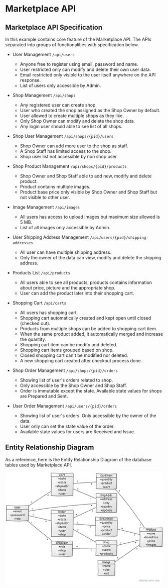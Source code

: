 # Marketplace API 

## Marketplace API Specification 
In this example contains core feature of the Marketplace API. The APIs separated into groups of functionalities with specification below. 

* User Management  `/api/users`
  * Anyone free to register using email, password and name. 
  * User restricted only can modify and delete their own user data. 
  * Email restricted only visible to the user itself anywhere on the API response. 
  * List of users only accessible by Admin.
  
* Shop Management `/api/shops`
  * Any registered user can create shop. 
  * User who created the shop assigned as the Shop Owner by default. 
  * User allowed to create multiple shops as they like. 
  * Only Shop Owner can modify and delete the shop data. 
  * Any login user should able to see list of all shops.

* Shop User Management `/api/shops/{pid}/users`
  * Shop Owner can add more user to the shop as staff. 
  * A Shop Staff has limited access to the shop. 
  * Shop user list not accessible by non shop user.
  
* Shop Product Management `/api/shops/{pid}/products`
  * Shop Owner and Shop Staff able to add new, modify and delete product. 
  * Product contains multiple images. 
  * Product base price only visible by Shop Owner and Shop Staff but not visible to other user.
  
* Image Management `/api/images`
  * All users has access to upload images but maximum size allowed is 5 MB. 
  * List of all images only accessible by Admin.
  
* User Shipping Address Management `/api/users/{pid}/shipping-addresses`
  * All user can have multiple shipping address. 
  * Only the owner of the data can view, modify and delete the shipping address.
  
* Products List `/api/products`
  * All users able to see all products, products contains information about price, picture and the appropriate shop. 
  * User can add the product later into their shopping cart.
  
* Shopping Cart `/api/carts`
  * All users has shopping cart. 
  * Shopping cart automatically created and kept open until closed (checked out). 
  * Products from multiple shops can be added to shopping cart item. 
  * When the same product added, it automatically merged and increase the quantity. 
  * Shopping cart item can be modify and deleted. 
  * Shopping cart items grouped based on shop. 
  * Closed shopping cart can't be modified nor deleted. 
  * A new shopping cart created after checkout process done.
  
* Shop Order Management `/api/shops/{pid}/orders`
  * Showing list of user's orders related to shop. 
  * Only accessible by the Shop Owner and Shop Staff. 
  * Order is immutable except the state. Available state values for shops are Prepared and Sent.
  
* User Order Management `/api/users/{pid}/orders`
  * Showing list of user's orders. Only accessible by the owner of the data. 
  * User only can set the state value of the order. 
  * Available state values for users are Received and Issue.

## Entity Relationship Diagram 
As a reference, here is the Entity Relationship Diagram of the database tables used by Marketplace API.

![erd](erd.jpeg)

